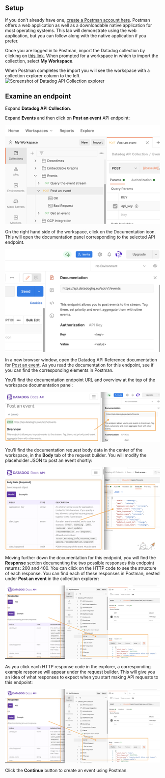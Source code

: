 ## Setup
If you don't already have one, [create a Postman account here](https://identity.getpostman.com/signup). Postman offers a web application as well as a downloadable native application for most operating systems. This lab will demonstrate using the web application, but you can follow along with the native application if you prefer.

Once you are logged in to Postman, import the Datadog collection by clicking on [this link](https://elements.getpostman.com/view/import?collection=b82586cb783eb6f7cf6d&referrer=https%3A%2F%2Fdocs.datadoghq.com%2Fgetting_started%2Fapi%2F#?env%5BDatadog%20Authentication%5D=W3sia2V5IjoiYXBwbGljYXRpb25fa2V5IiwidmFsdWUiOiIiLCJlbmFibGVkIjp0cnVlLCJ0eXBlIjoidGV4dCJ9LHsia2V5IjoiYXBpX2tleSIsInZhbHVlIjoiIiwiZW5hYmxlZCI6dHJ1ZSwidHlwZSI6InRleHQifV0=). When prompted for a workspace in which to import the collection, select **My Workspace**.

When Postman completes the import you will see the workspace with a collection explorer column to the left. ![Screenshot of Datadog API Collection explorer](./assets/dd_collection_expanded.png) 

## Examine an endpoint
Expand **Datadog API Collection**.

Expand **Events** and then click on **Post an event** API endpoint:

![Post an event fully expanded](./assets/post_event_expanded.png) 

On the right hand side of the workspace, click on the Documentation icon. This will open the documentation panel corresponding to the selected API endpoint.

![Postman docs for post event](./assets/post_event_docs.png) 

In a new browser window, open the Datadog API Reference documentation for [Post an event](https://docs.datadoghq.com/api/latest/events/#post-an-event). As you read the documentation for this endpoint, see if you can find the corresponding elements in Postman.

You'll find the documentation endpoint URL and overview at the top of the workspace documentation panel:

![Post event overview and URL mapped to Workspace](./assets/post_event_url_overview.png) 

You'll find the documentation request body data in the center of the workspace, in the **Body** tab of the request builder. You will modify the placeholder JSON to post an event shortly:

![Post event body data](./assets/post_event_body_data.png) 

Moving further down the documentation for this endpoint, you will find the **Response** section documenting the two possible responses this endpoint returns: 200 and 400. You can click on the HTTP code to see the structure of each response. You can find each of these responses in Postman, nested under **Post an event** in the collection explorer:

![Post event body OK and Bad Request](./assets/post_event_200_400.png) 

As you click each HTTP response code in the explorer, a corresponding example response will appear under the request builder. This will give you an idea of what responses to expect when you start making API requests to this endpoint:

![Example responses in request viewer](./assets/post_event_200_400.png) 

Click the **Continue** button to create an event using Postman.

